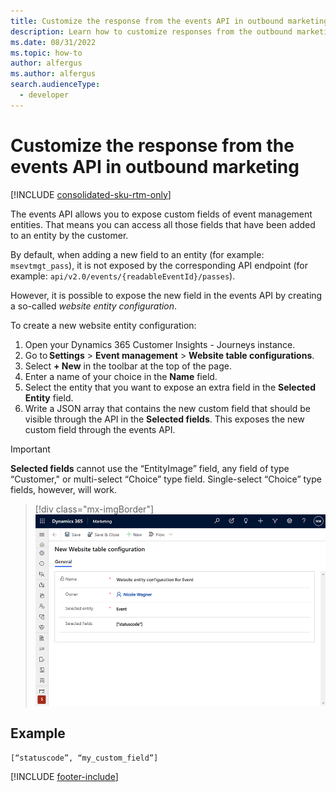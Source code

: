 ```yaml
---
title: Customize the response from the events API in outbound marketing
description: Learn how to customize responses from the outbound marketing events API.
ms.date: 08/31/2022
ms.topic: how-to
author: alfergus
ms.author: alfergus
search.audienceType: 
  - developer
---
```


# Customize the response from the events API in outbound marketing

[!INCLUDE [consolidated-sku-rtm-only](.././includes/consolidated-sku-rtm-only.md)]

The events API allows you to expose custom fields of event management entities. That means you can access all those fields that have been added to an entity by the customer.

By default, when adding a new field to an entity (for example: `msevtmgt_pass`), it is not exposed by the corresponding API endpoint (for example: `api/v2.0/events/{readableEventId}/passes`). 

However, it is possible to expose the new field in the events API by creating a so-called *website entity configuration*. 

To create a new website entity configuration:

1. Open your Dynamics 365 Customer Insights - Journeys instance.
1. Go to **Settings** > **Event management** > **Website table configurations**.
1. Select **+ New** in the toolbar at the top of the page.
1. Enter a name of your choice in the **Name** field.
1. Select the entity that you want to expose an extra field in the **Selected Entity** field.
1. Write a JSON array that contains the new custom field that should be visible through the API in the **Selected fields**. This exposes the new custom field through the events API.

> [!IMPORTANT]
> **Selected fields** cannot use the “EntityImage” field, any field of type “Customer," or multi-select “Choice” type field. Single-select “Choice” type fields, however, will work.

> [!div class="mx-imgBorder"]
> ![Customize API response.](../media/customize-event-api-new.png "Customize API response")

## Example

```
[“statuscode”, “my_custom_field”]
```

[!INCLUDE [footer-include](.././includes/footer-banner.md)]
